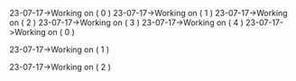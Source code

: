 23-07-17->Working on ( 0 ) 
23-07-17->Working on ( 1 ) 
23-07-17->Working on ( 2 ) 
23-07-17->Working on ( 3 ) 
23-07-17->Working on ( 4 ) 
23-07-17->Working on ( 0 ) 

23-07-17->Working on ( 1 ) 

23-07-17->Working on ( 2 ) 


